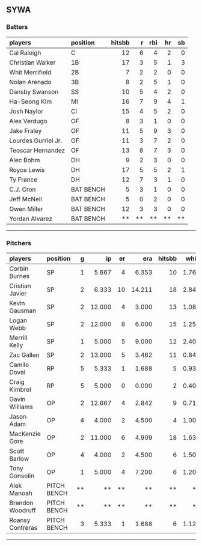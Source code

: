 ## SYWA

### Batters

 
|players             |position  | hitsbb|  r| rbi| hr| sb| 
|:-------------------|:---------|------:|--:|---:|--:|--:| 
|Cal Raleigh         |C         |     12|  6|   4|  2|  0| 
|Christian Walker    |1B        |     17|  3|   5|  1|  3| 
|Whit Merrifield     |2B        |      7|  2|   2|  0|  0| 
|Nolan Arenado       |3B        |      8|  2|   5|  1|  0| 
|Dansby Swanson      |SS        |     10|  5|   4|  2|  0| 
|Ha-Seong Kim        |MI        |     16|  7|   9|  4|  1| 
|Josh Naylor         |CI        |     15|  4|   5|  2|  0| 
|Alex Verdugo        |OF        |      8|  3|   1|  0|  0| 
|Jake Fraley         |OF        |     11|  5|   9|  3|  0| 
|Lourdes Gurriel Jr. |OF        |     11|  3|   7|  2|  0| 
|Teoscar Hernandez   |OF        |     13|  8|   7|  3|  0| 
|Alec Bohm           |DH        |      9|  2|   3|  0|  0| 
|Royce Lewis         |DH        |     17|  5|   5|  2|  1| 
|Ty France           |DH        |     12|  7|   3|  1|  0| 
|C.J. Cron           |BAT BENCH |      5|  3|   1|  0|  0| 
|Jeff McNeil         |BAT BENCH |      5|  0|   2|  0|  0| 
|Owen Miller         |BAT BENCH |     12|  3|   3|  0|  0| 
|Yordan Alvarez      |BAT BENCH |     **| **|  **| **| **| 


* * *

### Pitchers

 
|players          |position    |  g|     ip| er|    era| hitsbb|  whip| so|  w| sv| 
|:----------------|:-----------|--:|------:|--:|------:|------:|-----:|--:|--:|--:| 
|Corbin Burnes    |SP          |  1|  5.667|  4|  6.353|     10| 1.765|  3|  0|  0| 
|Cristian Javier  |SP          |  2|  6.333| 10| 14.211|     18| 2.842|  2|  0|  0| 
|Kevin Gausman    |SP          |  2| 12.000|  4|  3.000|     13| 1.083| 18|  1|  0| 
|Logan Webb       |SP          |  2| 12.000|  8|  6.000|     15| 1.250| 10|  1|  0| 
|Merrill Kelly    |SP          |  1|  5.000|  5|  9.000|     12| 2.400|  2|  0|  0| 
|Zac Gallen       |SP          |  2| 13.000|  5|  3.462|     11| 0.846|  8|  2|  0| 
|Camilo Doval     |RP          |  5|  5.333|  1|  1.688|      5| 0.938|  7|  0|  5| 
|Craig Kimbrel    |RP          |  5|  5.000|  0|  0.000|      2| 0.400|  9|  0|  2| 
|Gavin Williams   |OP          |  2| 12.667|  4|  2.842|      9| 0.711| 10|  0|  0| 
|Jason Adam       |OP          |  4|  4.000|  2|  4.500|      4| 1.000|  3|  0|  0| 
|MacKenzie Gore   |OP          |  2| 11.000|  6|  4.909|     18| 1.636| 17|  1|  0| 
|Scott Barlow     |OP          |  4|  4.000|  2|  4.500|      6| 1.500|  6|  0|  2| 
|Tony Gonsolin    |OP          |  1|  5.000|  4|  7.200|      6| 1.200|  3|  0|  0| 
|Alek Manoah      |PITCH BENCH | **|     **| **|     **|     **|    **| **| **| **| 
|Brandon Woodruff |PITCH BENCH | **|     **| **|     **|     **|    **| **| **| **| 
|Roansy Contreras |PITCH BENCH |  3|  5.333|  1|  1.688|      6| 1.125|  6|  0|  1| 


* * *


